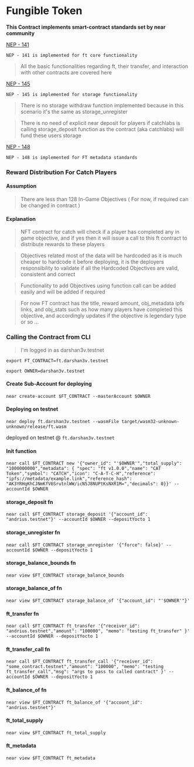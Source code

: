 # Fungible Token 

**This Contract implements smart-contract standards set by near community**

[NEP - 141](https://nomicon.io/Standards/Tokens/FungibleToken/Core)

`NEP - 141 is implemented for ft core functionality`

> All the basic functionalities regarding ft, their transfer, and interaction with other contracts are covered here

[NEP - 145](https://nomicon.io/Standards/StorageManagement)

`NEP - 145 is implemented for storage functionality`

> There is no storage withdraw function implemented because in this scenario it's the same as storage_unregister


> There is no need of explicit near deposit for players if catchlabs is calling storage_deposit function as the contract (aka catchlabs) will fund these users storage

[NEP - 148](https://nomicon.io/Standards/Tokens/FungibleToken/Metadata)

`NEP - 148 is implemented for FT metadata standards`

### Reward Distribution For Catch Players

#### Assumption

> There are less than 128 In-Game Objectives ( For now, if required can be changed in contract )

#### Explanation

> NFT contract for catch will check if a player has completed any in game objective, and if yes then it will issue a call to this ft contract to distribute rewards to these players

> Objectives related most of the data will be hardcoded as it is much cheaper to hardcode it before deploying, it is the deployers responsibility to validate if all the Hardcoded Objectives are valid, consistent and correct

> Functionality to add Objectives using function call can be added easily and will be added if required

> For now FT contract has the title, reward amount, obj_metadata ipfs links, and obj_stats such as how many players have completed this objective, and accordingly updates if the objective is legendary type or so ...

### Calling the Contract from CLI

> I'm logged in as darshan3v.testnet 

`export FT_CONTRACT=ft.darshan3v.testnet`

`export OWNER=darshan3v.testnet`

#### Create Sub-Account for deploying 

`near create-account $FT_CONTRACT --masterAccount $OWNER`

#### Deploying on testnet

`near deploy ft.darshan3v.testnet --wasmFile target/wasm32-unknown-unknown/release/ft.wasm`

deployed on testnet @ `ft.darshan3v.testnet`

#### Init function

`near call $FT_CONTRACT new '{"owner_id": "'$OWNER'","total_supply": "1000000000","metadata": { "spec": "ft v1.0.0","name": "CAT Token","symbol": "CATCH","icon": "C-A-T-C-H","reference": "ipfs://metadata/example.link","reference_hash": "AK3YRHqKhCJNmKfV6SrutnlWW/icN5J8NUPtKsNXR1M=","decimals": 0}}' --accountId $OWNER`

#### storage_deposit fn

`near call $FT_CONTRACT storage_deposit '{"account_id": "andrius.testnet"}' --accountId $OWNER --depositYocto 1`

#### storage_unregister fn

`near call $FT_CONTRACT storage_unregister '{"force": false}' --accountId $OWNER --depositYocto 1`

#### storage_balance_bounds fn

`near view $FT_CONTRACT storage_balance_bounds`

#### storage_balance_of fn

`near view $FT_CONTRACT storage_balance_of '{"account_id": "'$OWNER'"}'`

#### ft_transfer fn

`near call $FT_CONTRACT ft_transfer '{"receiver_id": "andrius.testnet","amount": "100000", "memo": "testing ft_transfer" }' --accountId $OWNER --depositYocto 1`

#### ft_transfer_call fn

`near call $FT_CONTRACT ft_transfer_call '{"receiver_id": "some_contract.testnet","amount": "100000", "memo": "testing ft_transfer_call","msg": "args to pass to called contract" }' --accountId $OWNER --depositYocto 1`

#### ft_balance_of fn

`near view $FT_CONTRACT ft_balance_of '{"account_id": "andrius.testnet"}'`

#### ft_total_supply

`near view $FT_CONTRACT ft_total_supply`

#### ft_metadata

`near view $FT_CONTRACT ft_metadata`
